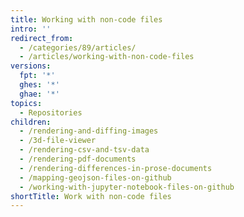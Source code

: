 ```yaml
---
title: Working with non-code files
intro: ''
redirect_from:
  - /categories/89/articles/
  - /articles/working-with-non-code-files
versions:
  fpt: '*'
  ghes: '*'
  ghae: '*'
topics:
  - Repositories
children:
  - /rendering-and-diffing-images
  - /3d-file-viewer
  - /rendering-csv-and-tsv-data
  - /rendering-pdf-documents
  - /rendering-differences-in-prose-documents
  - /mapping-geojson-files-on-github
  - /working-with-jupyter-notebook-files-on-github
shortTitle: Work with non-code files
---
```


